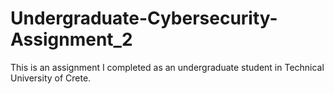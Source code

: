 # Undergraduate-Cybersecurity-Assignment_2
This is an assignment I completed as an undergraduate student in Technical University of Crete.
